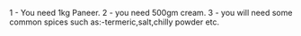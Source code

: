 1 - You need 1kg Paneer. 
2 - you need 500gm cream. 
3 - you will need some common spices such as:-termeric,salt,chilly powder etc.
